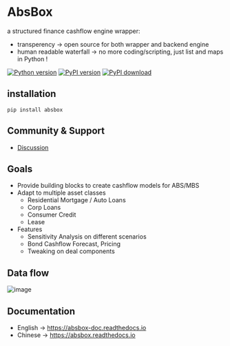 # AbsBox 
a structured finance cashflow engine wrapper:

* transperency -> open source for both wrapper and backend engine
* human readable waterfall -> no more coding/scripting, just list and maps in Python !


[![Python version](https://img.shields.io/pypi/pyversions/absbox)](https://img.shields.io/pypi/pyversions/absbox)
[![PyPI version](https://badge.fury.io/py/absbox.svg)](https://badge.fury.io/py/absbox)
[![PyPI download](https://img.shields.io/pypi/dm/absbox)](https://img.shields.io/pypi/dm/absbox)

## installation

    pip install absbox

## Community & Support

* [Discussion](https://github.com/yellowbean/AbsBox/discussions)

## Goals
* Provide building blocks to create cashflow models for ABS/MBS
* Adapt to multiple asset classes
    * Residential Mortgage / Auto Loans
    * Corp Loans
    * Consumer Credit
    * Lease
* Features
  * Sensitivity Analysis on different scenarios
  * Bond Cashflow Forecast, Pricing
  * Tweaking on deal components

## Data flow

![image](https://user-images.githubusercontent.com/1008321/221366747-5e37fc9e-dfaa-44b5-ab00-f5c8a3b26d79.png)


## Documentation
* English -> https://absbox-doc.readthedocs.io
* Chinese -> https://absbox.readthedocs.io
